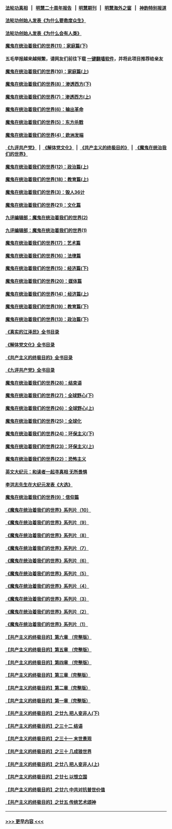 #### [法轮功真相](https://github.com/gfw-breaker/truth/blob/master/README.md?t=0) &nbsp;&nbsp;|&nbsp;&nbsp; [明慧二十周年报告](https://github.com/gfw-breaker/mh-reports/blob/master/README.md?t=0) &nbsp;&nbsp;|&nbsp;&nbsp;[明慧期刊](https://github.com/gfw-breaker/mh-qikan) &nbsp;&nbsp;|&nbsp;&nbsp; [明慧海外之窗](https://github.com/gfw-breaker/mh-news/blob/master/README.md?t=0) &nbsp;&nbsp;|&nbsp;&nbsp; [神韵特别报道](https://github.com/gfw-breaker/mh-news/blob/master/shenyun.md?t=0)
#### [法轮功创始人发表《为什么要救度众生》](../pages/nsc422/n13975246.md?t=05250343) 
#### [法轮功创始人发表《为什么会有人类》](../pages/nsc422/n13912117.md?t=05250343) 
#### [魔鬼在统治着我们的世界(11)：家庭篇(下)](../pages/nsc422/n10440961.md?t=05250343) 
#### 五毛举报越来越频繁，请网友们前往下载 [一键翻墙软件](https://github.com/gfw-breaker/ssr-accounts)，并将此项目推荐给亲友
#### [魔鬼在统治着我们的世界(10)：家庭篇(上)](../pages/nsc422/n10435448.md?t=05250343) 
#### [魔鬼在统治着我们的世界(8)：渗透西方(下)](../pages/nsc422/n10429603.md?t=05250343) 
#### [魔鬼在统治着我们的世界(7)：渗透西方(上)](../pages/nsc422/n10426013.md?t=05250343) 
#### [魔鬼在统治着我们的世界(6)：输出革命](../pages/nsc422/n10421536.md?t=05250343) 
#### [魔鬼在统治着我们的世界(5)：东方杀戮](../pages/nsc422/n10417707.md?t=05250343) 
#### [魔鬼在统治着我们的世界(4)：欧洲发端](../pages/nsc422/n10414890.md?t=05250343) 
#### [《九评共产党》](https://github.com/begood0513/9ping.md/blob/master/README.md) &nbsp;|&nbsp; [《解体党文化》](../../../../jtdwh.md/blob/master/README.md)  &nbsp;|&nbsp; [《共产主义的终极目的》](../../../../gczydzjmd.md/blob/master/README.md) &nbsp;|&nbsp; [《魔鬼在统治我们的世界》](../../../../mgztzwmdsj.md/blob/master/README.md) 
#### [魔鬼在统治着我们的世界(12)：政治篇(上)](../pages/nsc422/n10444576.md?t=05250343) 
#### [魔鬼在统治着我们的世界(18)：教育篇(上)](../pages/nsc422/n10526970.md?t=05250343) 
#### [魔鬼在统治着我们的世界(3)：毁人36计](../pages/nsc422/n10411583.md?t=05250343) 
#### [魔鬼在统治着我们的世界(21)：文化篇](../pages/nsc422/n10597706.md?t=05250343) 
#### [九评编辑部：魔鬼在统治着我们的世界(2)](../pages/nsc422/n10410036.md?t=05250343) 
#### [九评编辑部：魔鬼在统治着我们的世界(1)](../pages/nsc422/n10406825.md?t=05250343) 
#### [魔鬼在统治着我们的世界(17)：艺术篇](../pages/nsc422/n10499093.md?t=05250343) 
#### [魔鬼在统治着我们的世界(16)：法律篇](../pages/nsc422/n10485969.md?t=05250343) 
#### [魔鬼在统治着我们的世界(15)：经济篇(下)](../pages/nsc422/n10469975.md?t=05250343) 
#### [魔鬼在统治着我们的世界(20)：媒体篇](../pages/nsc422/n10586579.md?t=05250343) 
#### [魔鬼在统治着我们的世界(14)：经济篇(上)](../pages/nsc422/n10457370.md?t=05250343) 
#### [魔鬼在统治着我们的世界(19)：教育篇(下)](../pages/nsc422/n10564808.md?t=05250343) 
#### [魔鬼在统治着我们的世界(13)：政治篇(下)](../pages/nsc422/n10448270.md?t=05250343) 
#### [《真实的江泽民》全书目录](../pages/nsc422/n13721399.md?t=05250343) 
#### [《解体党文化》全书目录](../pages/nsc422/n13721157.md?t=05250343) 
#### [《共产主义的终极目的》全书目录](../pages/nsc422/n13721048.md?t=05250343) 
#### [《九评共产党》全书目录](../pages/nsc422/n13708085.md?t=05250343) 
#### [魔鬼在统治着我们的世界(28)：结束语](../pages/nsc422/n10936246.md?t=05250343) 
#### [魔鬼在统治着我们的世界(27)：全球野心(下)](../pages/nsc422/n10928319.md?t=05250343) 
#### [魔鬼在统治着我们的世界(26)：全球野心(上)](../pages/nsc422/n10900318.md?t=05250343) 
#### [魔鬼在统治着我们的世界(25)：全球化](../pages/nsc422/n10788205.md?t=05250343) 
#### [魔鬼在统治着我们的世界(24)：环保主义(下)](../pages/nsc422/n10695307.md?t=05250343) 
#### [魔鬼在统治着我们的世界(23)：环保主义(上)](../pages/nsc422/n10688613.md?t=05250343) 
#### [魔鬼在统治着我们的世界(22)：恐怖主义](../pages/nsc422/n10614727.md?t=05250343) 
#### [英文大纪元：和读者一起寻真相 无所畏惧](../pages/nsc422/n12542027.md?t=05250343) 
#### [李洪志先生在大纪元发表《大选》](../pages/nsc422/n12534746.md?t=05250343) 
#### [魔鬼在统治着我们的世界(9)：信仰篇](../pages/nsc422/n10432159.md?t=05250343) 
#### [《魔鬼在统治着我们的世界》系列片（10）](../pages/nsc422/n12292670.md?t=05250343) 
#### [《魔鬼在统治着我们的世界》系列片（9）](../pages/nsc422/n12290859.md?t=05250343) 
#### [《魔鬼在统治着我们的世界》系列片（8）](../pages/nsc422/n12287445.md?t=05250343) 
#### [《魔鬼在统治着我们的世界》系列片（7）](../pages/nsc422/n12283425.md?t=05250343) 
#### [《魔鬼在统治着我们的世界》系列片（6）](../pages/nsc422/n12282314.md?t=05250343) 
#### [《魔鬼在统治着我们的世界》系列片（5）](../pages/nsc422/n12281419.md?t=05250343) 
#### [《魔鬼在统治着我们的世界》系列片（4）](../pages/nsc422/n12274024.md?t=05250343) 
#### [《魔鬼在统治着我们的世界》系列片（3）](../pages/nsc422/n12271322.md?t=05250343) 
#### [《魔鬼在统治着我们的世界》系列片（2）](../pages/nsc422/n12269049.md?t=05250343) 
#### [《魔鬼在统治着我们的世界》系列片（1）](../pages/nsc422/n12267575.md?t=05250343) 
#### [【共产主义的终极目的】第六章 （完整版）](../pages/nsc422/n11428913.md?t=05250343) 
#### [【共产主义的终极目的】第五章 （完整版）](../pages/nsc422/n11428912.md?t=05250343) 
#### [【共产主义的终极目的】第四章 （完整版）](../pages/nsc422/n11428907.md?t=05250343) 
#### [【共产主义的终极目的】第三章（完整版）](../pages/nsc422/n11428848.md?t=05250343) 
#### [【共产主义的终极目的】第二章（完整版）](../pages/nsc422/n11428831.md?t=05250343) 
#### [【共产主义的终极目的】第一章（完整版）](../pages/nsc422/n11417651.md?t=05250343) 
#### [【共产主义的终极目的】之廿九 把人变非人(下)](../pages/nsc422/n11344140.md?t=05250343) 
#### [【共产主义的终极目的】之三十二 结语](../pages/nsc422/n11360535.md?t=05250343) 
#### [【共产主义的终极目的】之三十一 末世景观](../pages/nsc422/n11351129.md?t=05250343) 
#### [【共产主义的终极目的】之三十 几成狼世界](../pages/nsc422/n11348280.md?t=05250343) 
#### [【共产主义的终极目的】之廿八 把人变非人(上)](../pages/nsc422/n11340492.md?t=05250343) 
#### [【共产主义的终极目的】之廿七 以恨立国](../pages/nsc422/n11336944.md?t=05250343) 
#### [【共产主义的终极目的】之廿六 中共对抗普世价值](../pages/nsc422/n11324785.md?t=05250343) 
#### [【共产主义的终极目的】之廿五 传统艺术颂神](../pages/nsc422/n11296396.md?t=05250343) 

----
#### [ >>> 更早内容 <<< ](../indexes/nsc422-earlier.md)
